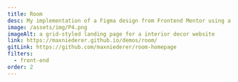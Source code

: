 ```yaml
---
title: Room
desc: My implementation of a Figma design from Frontend Mentor using a responsive grid layout. I used HTML, CSS, and vanilla JS.
image: /assets/img/P4.png
imageAlt: a grid-styled landing page for a interior decor website
link: https://maxniederer.github.io/demos/room/
gitLink: https://github.com/maxniederer/room-homepage
filters:
  - front-end
order: 2
---
```

